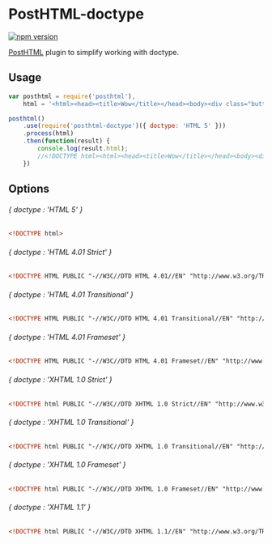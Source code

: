 # PostHTML-doctype
[![npm version](https://badge.fury.io/js/posthtml-doctype.svg)](http://badge.fury.io/js/posthtml-doctype)

[PostHTML](http://github.com/posthtml/posthtml) plugin to simplify working with doctype.

## Usage

```js
var posthtml = require('posthtml'),
    html = '<html><head><title>Wow</title></head><body><div class="button"><div class="button__text">Text</div></div></body></html>';

posthtml()
    .use(require('posthtml-doctype')({ doctype: 'HTML 5' }))
    .process(html)
    .then(function(result) {
        console.log(result.html);
        //<!DOCTYPE html><html><head><title>Wow</title></head><body><div class="button"><div class="button__text">Text</div></div></body></html>
    })
```

## Options 

###### { doctype : 'HTML 5' }
```html
<!DOCTYPE html>
```

###### { doctype : 'HTML 4.01 Strict' }
```html
<!DOCTYPE HTML PUBLIC "-//W3C//DTD HTML 4.01//EN" "http://www.w3.org/TR/html4/strict.dtd">
```

###### { doctype : 'HTML 4.01 Transitional' }
```html
<!DOCTYPE HTML PUBLIC "-//W3C//DTD HTML 4.01 Transitional//EN" "http://www.w3.org/TR/html4/loose.dtd">
```

###### { doctype : 'HTML 4.01 Frameset' }
```html
<!DOCTYPE HTML PUBLIC "-//W3C//DTD HTML 4.01 Frameset//EN" "http://www.w3.org/TR/html4/frameset.dtd">
```

###### { doctype : 'XHTML 1.0 Strict' }
```html
<!DOCTYPE html PUBLIC "-//W3C//DTD XHTML 1.0 Strict//EN" "http://www.w3.org/TR/xhtml1/DTD/xhtml1-strict.dtd">
```

###### { doctype : 'XHTML 1.0 Transitional' }
```html
<!DOCTYPE html PUBLIC "-//W3C//DTD XHTML 1.0 Transitional//EN" "http://www.w3.org/TR/xhtml1/DTD/xhtml1-transitional.dtd">
```

###### { doctype : 'XHTML 1.0 Frameset' }
```html
<!DOCTYPE html PUBLIC "-//W3C//DTD XHTML 1.0 Frameset//EN" "http://www.w3.org/TR/xhtml1/DTD/xhtml1-frameset.dtd">
```

###### { doctype : 'XHTML 1.1' }
```html
<!DOCTYPE html PUBLIC "-//W3C//DTD XHTML 1.1//EN" "http://www.w3.org/TR/xhtml11/DTD/xhtml11.dtd">
```
